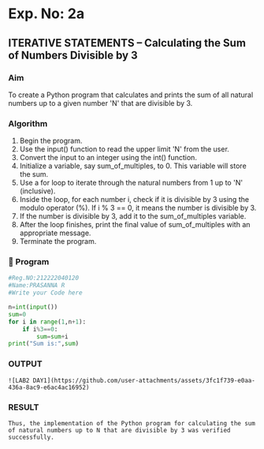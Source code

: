 # Exp. No: 2a  
## ITERATIVE STATEMENTS – Calculating the Sum of Numbers Divisible by 3

###  Aim
To create a Python program that calculates and prints the sum of all natural numbers up to a given number 'N' that are divisible by 3.

###  Algorithm
1.	Begin the program. 
2.	Use the input() function to read the upper limit 'N' from the user. 
3.	Convert the input to an integer using the int() function. 
4.	Initialize a variable, say sum_of_multiples, to 0. This variable will store the sum. 
5.	Use a for loop to iterate through the natural numbers from 1 up to 'N' (inclusive). 
6.	Inside the loop, for each number i, check if it is divisible by 3 using the modulo operator (%). If i % 3 == 0, it means the number is divisible by 3. 
7.	If the number is divisible by 3, add it to the sum_of_multiples variable. 
8.	After the loop finishes, print the final value of sum_of_multiples with an appropriate message. 
9.	Terminate the program.
    
### 🧾 Program

```python
#Reg.NO:212222040120
#Name:PRASANNA R
#Write your Code here

n=int(input())
sum=0
for i in range(1,n+1):
    if i%3==0:
        sum=sum+i
print("Sum is:",sum)
```
### OUTPUT
```
![LAB2 DAY1](https://github.com/user-attachments/assets/3fc1f739-e0aa-436a-8ac9-e6ac4ac16952)

```
### RESULT
```
Thus, the implementation of the Python program for calculating the sum of natural numbers up to N that are divisible by 3 was verified successfully.
```

